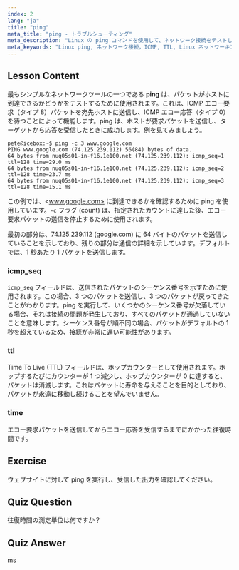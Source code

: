 ```yaml
---
index: 2
lang: "ja"
title: "ping"
meta_title: "ping - トラブルシューティング"
meta_description: "Linux の ping コマンドを使用して、ネットワーク接続をテストし、問題をトラブルシューティングする方法を学びます。効果的なネットワーク診断のために、ICMP、TTL、および往復時間を理解します。"
meta_keywords: "Linux ping, ネットワーク接続，ICMP, TTL, Linux ネットワーキング，初心者向け Linux, Linux チュートリアル，ping コマンド"
---
```


## Lesson Content

最もシンプルなネットワークツールの一つである **ping** は、パケットがホストに到達できるかどうかをテストするために使用されます。これは、ICMP エコー要求（タイプ 8）パケットを宛先ホストに送信し、ICMP エコー応答（タイプ 0）を待つことによって機能します。ping は、ホストが要求パケットを送信し、ターゲットから応答を受信したときに成功します。例を見てみましょう。

```plaintext
pete@icebox:~$ ping -c 3 www.google.com
PING www.google.com (74.125.239.112) 56(84) bytes of data.
64 bytes from nuq05s01-in-f16.1e100.net (74.125.239.112): icmp_seq=1 ttl=128 time=29.0 ms
64 bytes from nuq05s01-in-f16.1e100.net (74.125.239.112): icmp_seq=2 ttl=128 time=23.7 ms
64 bytes from nuq05s01-in-f16.1e100.net (74.125.239.112): icmp_seq=3 ttl=128 time=15.1 ms
```

この例では、<www.google.com> に到達できるかを確認するために ping を使用しています。`-c` フラグ (count) は、指定されたカウントに達した後、エコー要求パケットの送信を停止するために使用されます。

最初の部分は、74.125.239.112 (google.com) に 64 バイトのパケットを送信していることを示しており、残りの部分は通信の詳細を示しています。デフォルトでは、1 秒あたり 1 パケットを送信します。

### icmp_seq

`icmp_seq` フィールドは、送信されたパケットのシーケンス番号を示すために使用されます。この場合、3 つのパケットを送信し、3 つのパケットが戻ってきたことがわかります。ping を実行して、いくつかのシーケンス番号が欠落している場合、それは接続の問題が発生しており、すべてのパケットが通過していないことを意味します。シーケンス番号が順不同の場合、パケットがデフォルトの 1 秒を超えているため、接続が非常に遅い可能性があります。

### ttl

Time To Live (TTL) フィールドは、ホップカウンターとして使用されます。ホップするたびにカウンターが 1 つ減少し、ホップカウンターが 0 に達すると、パケットは消滅します。これはパケットに寿命を与えることを目的としており、パケットが永遠に移動し続けることを望んでいません。

### time

エコー要求パケットを送信してからエコー応答を受信するまでにかかった往復時間です。

## Exercise

ウェブサイトに対して ping を実行し、受信した出力を確認してください。

## Quiz Question

往復時間の測定単位は何ですか？

## Quiz Answer

ms
